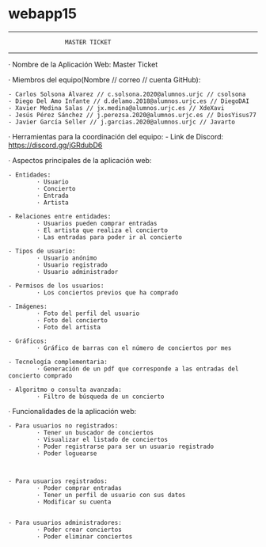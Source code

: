 # webapp15


--------------------------------------------------------------------------------------------


					MASTER TICKET


--------------------------------------------------------------------------------------------


· Nombre de la Aplicación Web: Master Ticket

· Miembros del equipo(Nombre // correo // cuenta GitHub):
			
	- Carlos Solsona Álvarez // c.solsona.2020@alumnos.urjc // csolsona
	- Diego Del Amo Infante // d.delamo.2018@alumnos.urjc.es // DiegoDAI
	- Xavier Medina Salas // jx.medina@alumnos.urjc.es // XdeXavi
	- Jesús Pérez Sánchez // j.perezsa.2020@alumnos.urjc.es // DiosYisus77
	- Javier García Seller // j.garcias.2020@alumnos.urjc // Javarto


· Herramientas para la coordinación del equipo: 
	- Link de Discord: https://discord.gg/jGRdubD6

· Aspectos principales de la aplicación web:

	- Entidades:
			· Usuario
			· Concierto
			· Entrada
			· Artista

	- Relaciones entre entidades:
			· Usuarios pueden comprar entradas
			· El artista que realiza el concierto
			· Las entradas para poder ir al concierto

	- Tipos de usuario:
			· Usuario anónimo
			· Usuario registrado
			· Usuario administrador

	- Permisos de los usuarios:
			· Los conciertos previos que ha comprado

	- Imágenes:
			· Foto del perfil del usuario
			· Foto del concierto
			· Foto del artista

	- Gráficos:
			· Gráfico de barras con el número de conciertos por mes

	- Tecnología complementaria:
			· Generación de un pdf que corresponde a las entradas del concierto comprado

	- Algoritmo o consulta avanzada:
			· Filtro de búsqueda de un concierto



· Funcionalidades de la aplicación web:

	- Para usuarios no registrados:
			· Tener un buscador de conciertos
			· Visualizar el listado de conciertos
			· Poder registrarse para ser un usuario registrado
			· Poder loguearse



	- Para usuarios registrados:
			· Poder comprar entradas
			· Tener un perfil de usuario con sus datos
			· Modificar su cuenta


	- Para usuarios administradores:
			· Poder crear conciertos
			· Poder eliminar conciertos
